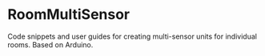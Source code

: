 # RoomMultiSensor
Code snippets and user guides for creating multi-sensor units for individual rooms. Based on Arduino.
